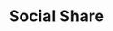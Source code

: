 ---
layout: pattern
categories: [patterns, social-share]
title: Social Share
type: [sub-nav-item]
permalink: /patterns/social-share/
overview: Stating validation requirements up front, with live feedback, means users won’t be left guessing.
description: Stating validation requirements up front, with live feedback, means users won’t be left guessing.
    
usa-link: "https://designsystem.digital.gov/components/validation/"
specification: |
  The validation component is intended primarily for usability, not as a robust security solution, since all the validation logic occurs on the client-side. The validation should be “mirrored” on the server-side for security purposes.
spec: # example schema below .. repeat sets for as many fields as you have
  - fieldname: title
    class-name: usa-classname
    required: true
    type: h3
    content: 80 characters
    example: "Cats are really cool dudes"
  - fieldname: body
    class-name: usa-classname
    type: text
    character: 140 characters
    example: "Run off table persian cat jump eat fish hack. Paw at beetle and eat it before it gets away demand"
legend: Enter a code
validationTitle: Code requirements
validationFieldText: Code
buttonText: Submit code
checklist:
 - text: Use at least one uppercase character
   checked: 
   ### options:
        ### true
        ### false/leave blank
   validator: uppercase
 - text: Use at least one number
   checked: 
   validator: numerical

yml: |
  
   legend: Enter a code
   validationTitle: Code requirements
   validationFieldText: Code
   buttonText: Submit code
   checklist:
    - text: Use at least one uppercase character
      checked: 
    ### options:
        ### true
        ### false/leave blank
      validator: uppercase
    - text: Use at least one number
      checked: 
      validator: numerical
jekyll: |

  "{% include patterns/validation/social-share-jk.md %}"
### Paths to view design and code... 
## designimg: can be used to show an image of the design until a coded version can be created. The htmlpath & csspath should be located in the pattens folder. Read more about creating coded components in /docs/creating-patterns 
# designimg: 

htmlpath: patterns/social-share/social-share.md
csspath: patterns/social-share/index.scss
---